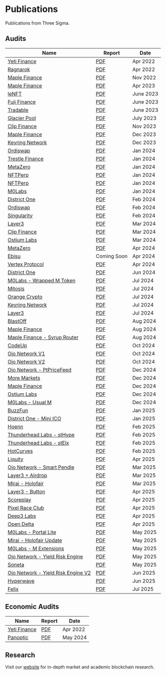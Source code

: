 # Publications

Publications from Three Sigma.

## Audits

| Name                                                             | Report                                                       | Date      |
| ---------------------------------------------------------------- | ------------------------------------------------------------ | --------- |
| [Yeti Finance](https://yetifinance.co/)                          | [PDF](audits/yeti-finance/Yeti_Finance_Audit.pdf)            | Apr 2022  |
| [Ragnarok](https://ragnarok.xyz/)                                | [PDF](audits/ragnarok/Ragnarok_Audit.pdf)                    | Apr 2022  |
| [Maple Finance](https://www.maple.finance/)                      | [PDF](audits/Maple-new/MapleFinance-2022.pdf)                | Nov 2022  |
| [Maple Finance](https://www.maple.finance/)                      | [PDF](audits/Maple-new/MapleFinance-June2023.pdf)            | Apr 2023  |
| [leNFT](https://lenft.fi/)                                       | [PDF](audits/leNFT/LeNFTAudit.pdf)                           | June 2023 |
| [Fuji Finance](https://fuji.finance/)                            | [PDF](audits/fuji/FujiAudit.pdf)                             | June 2023 |
| [Tradable](https://www.tradable.trade/)                          | [PDF](audits/tradable/TradableAudit.pdf)                     | June 2023 |
| [Glacier Pool](https://twitter.com/glacier_pool)                 | [PDF](audits/glacierpool/GlacierAudit.pdf)                   | July 2023 |
| [Clip Finance](https://www.clip.finance/)                        | [PDF](audits/ClipFinance-1/ClipFinanceCore.pdf)              | Nov 2023  |
| [Maple Finance](https://www.maple.finance/)                      | [PDF](audits/Maple-new/MapleFinance-December2023.pdf)        | Dec 2023  |
| [Keyring Network](https://www.keyring.network/)                  | [PDF](audits/Keyring/keyringV1.pdf)                          | Dec 2023  |
| [Ordiswap](https://ordiswap.fi/)                                 | [PDF](audits/ordiswap-amm/OrdiswapAudit.pdf)                 | Jan 2024  |
| [Trestle Finance](https://www.trestleprotocol.io/)               | [PDF](audits/trestle-finance/TrestleAudit.pdf)               | Jan 2024  |
| [MetaZero](https://metazero.gg//)                                | [PDF](audits/metazero/MetazeroVortexAudit.pdf)               | Jan 2024  |
| [NFTPerp](https://nftperp.xyz/)                                  | [PDF](audits/NFTPerp/NFTPerp-1.pdf)                          | Jan 2024  |
| [NFTPerp](https://nftperp.xyz/)                                  | [PDF](audits/NFTPerp-2/NFTPerp-2.pdf)                        | Jan 2024  |
| [M0Labs](https://www.m0.org/)                                    | [PDF](audits/m0labs/MZeroAudit.pdf)                          | Jan 2024  |
| [District One](https://districtone.io/)                          | [PDF](audits/DistrictOne/DistrictOneAudit.pdf)               | Feb 2024  |
| [Ordiswap](https://ordiswap.fi/)                                 | [PDF](audits/ordiswap-token/ordiswap_token_audit.pdf)        | Feb 2024  |
| [Singularity](https://www.thesingularity.network/)               | [PDF](audits/singularity/SingularityAudit.pdf)               | Feb 2024  |
| [Layer3](https://layer3.xyz/)                                    | [PDF](audits/layer3/Layer3Audit.pdf)                         | Mar 2024  |
| [Clip Finance](https://www.clip.finance/)                        | [PDF](audits/ClipFinance-1/ClipFinancePCLBaseSwapInside.pdf) | Mar 2024  |
| [Ostium Labs](https://www.ostium.io/)                            | [PDF](audits/ostiumlabs/OstiumAudit.pdf)                     | Mar 2024  |
| [MetaZero](https://metazero.gg//)                                | [PDF](audits/metazero-2/MetazeroStakingAudit.pdf)            | Apr 2024  |
| [Ebisu](https://ebisu.finance/)                                  | Coming Soon                                                  | Apr 2024  |
| [Vertex Protocol](https://vertexprotocol.com/)                   | [PDF](audits/Vertex/Vertex.pdf)                              | Apr 2024  |
| [District One](https://districtone.io/)                          | [PDF](audits/DistrictOne-2/DistrictOneAudit-2.pdf)           | Jun 2024  |
| [M0Labs - Wrapped M Token](https://www.m0.org/)                  | [PDF](audits/m0labs/WrappedMToken.pdf)                       | Jul 2024  |
| [Mitosis](https://mitosis.org/)                                  | [PDF](audits/mitosis/mitosis-audit.pdf)                      | Jul 2024  |
| [Orange Crypto](https://www.orangecrypto.com/)                   | [PDF](audits/orange-crypto/orange-bridge-audit.pdf)          | Jul 2024  |
| [Keyring Network](https://www.keyring.network/)                  | [PDF](audits/Keyring/KeyringV2.pdf)                          | Jul 2024  |
| [Layer3](https://layer3.xyz/)                                    | [PDF](audits/layer3/Layer3Audit.pdf)                         | Jul 2024  |
| [BlastOff](https://blastoff.zone/)                               | [PDF](audits/BlastOff/IdoPools.pdf)                          | Aug 2024  |
| [Maple Finance](https://www.maple.finance/)                      | [PDF](audits/Maple-new/MapleFinance-August2024.pdf)          | Aug 2024  |
| [Maple Finance - Syrup Router](https://www.maple.finance/)       | [PDF](audits/Maple-new/MapleSyrupRouter-August2024.pdf)      | Aug 2024  |
| [CodeUp](https://codeup.app/)                                    | [PDF](audits/code-up/CodeUP.pdf)                             | Oct 2024  |
| [Ojo Network V1](https://ojo.network/)                           | [PDF](audits/Ojo-Network/Ojo-1.pdf)                          | Oct 2024  |
| [Ojo Network V2](https://ojo.network/)                           | [PDF](audits/Ojo-Network/Ojo-2.pdf)                          | Oct 2024  |
| [Ojo Network - PtPriceFeed](https://ojo.network/)                | [PDF](audits/Ojo-Network/OjoPtPriceFeed.pdf)                 | Dec 2024  |
| [More Markets](https://www.more.markets/)                        | [PDF](audits/More-Markets/MORE.pdf)                          | Dec 2024  |
| [Maple Finance](https://www.maple.finance/)                      | [PDF](audits/Maple-new/MapleFinance-December2024.pdf)        | Dec 2024  |
| [Ostium Labs](https://www.ostium.io/)                            | [PDF](audits/ostiumlabs-2/Ostium.pdf)                        | Dec 2024  |
| [M0Labs - Usual M](https://www.m0.org/)                          | [PDF](audits/m0labs-2/M0UsualM.pdf)                          | Dec 2024  |
| [BuzzFun](https://buzzfun.io/)                                   | [PDF](audits/buzzfun/BuzzFun.pdf)                            | Jan 2025  |
| [District One - Mini ICO](https://districtone.io/)               | [PDF](audits/DistrictOne-2/Mini-ICO.pdf)                     | Jan 2025  |
| [Hoenn](https://www.hoenn.fi/)                                   | [PDF](audits/Hoenn/Hoenn.pdf)                                | Feb 2025  |
| [Thunderhead Labs - stHype](https://thunderhead.xyz/)            | [PDF](audits/thunderhead/stHype.pdf)                         | Feb 2025  |
| [Thunderhead Labs - stElx](https://thunderhead.xyz/)             | [PDF](audits/thunderhead/stElx.pdf)                          | Feb 2025  |
| [HotCurves](https://hotcurves.xyz/)                              | [PDF](audits/hotcurves/HotCurves.pdf)                        | Feb 2025  |
| [Liquity](https://www.liquity.org/)                              | [PDF](audits/liquity/Liquity.pdf)                            | Apr 2025  |
| [Ojo Network - Smart Pendle](https://ojo.network/)               | [PDF](audits/Ojo-Network/OjoSmartPendle.pdf)                 | Mar 2025  |
| [Layer3 = Airdrop](https://layer3.xyz/)                          | [PDF](audits/layer3/Layer3-Airdrop.pdf)                      | Mar 2025  |
| [Mirai - Holofair](https://www.hololaunch.ai/token/mirai)        | [PDF](audits/mirai/Holofair.pdf)                             | Mar 2025  |
| [Layer3 - Button](https://layer3.xyz/)                           | [PDF](audits/layer3/Layer3-Button.pdf)                       | Apr 2025  |
| [Scoreplay](https://app.scoreplay.xyz/)                          | [PDF](audits/scoreplay/SCOREPLAY.pdf)                        | Apr 2025  |
| [Pixel Race Club](https://pixelraceclub.com/)                    | [PDF](audits/PRC/PRC.pdf)                                    | Apr 2025  |
| [Deep3 Labs](https://www.deep3.ai/)                              | [PDF](audits/deep3/Deep3.pdf)                                | Apr 2025  |
| [Open Delta]()                                                   | [PDF](audits/opendelta/IndexTokenStaking.pdf)                | Apr 2025  |
| [M0Labs - Portal Lite](https://www.m0.org/)                      | [PDF](audits/m0labs-2/M0PortalLite.pdf)                      | May 2025  |
| [Mirai - Holofair Update](https://www.hololaunch.ai/token/mirai) | [PDF](audits/mirai/Holofair-Update.pdf)                      | May 2025  |
| [M0Labs - M Extensions](https://www.m0.org/)                     | [PDF](audits/m0labs-2/M0-MExtensions.pdf)                    | May 2025  |
| [Ojo Network - Yield Risk Engine](https://ojo.network/)          | [PDF](audits/Ojo-Network/YieldRiskEngine.pdf)                | May 2025  |
| [Soneta]()                                                       | [PDF](audits/soneta/Soneta.pdf)                              | May 2025  |
| [Ojo Network - Yield Risk Engine V2](https://ojo.network/)       | [PDF](audits/Ojo-Network/YieldRiskEngineV2.pdf)              | Jun 2025  |
| [Hyperwave]()                                                    | [PDF](audits/Hyperwave/HyperliquidForwarder.pdf)             | Jun 2025  |
| [Felix]()                                                        | [PDF](audits/Felix/Felix.pdf)                                | Jul 2025  |

## Economic Audits

| Name                                    | Report                                                               | Date     |
| --------------------------------------- | -------------------------------------------------------------------- | -------- |
| [Yeti Finance](https://yetifinance.co/) | [PDF](economic-reports/yeti-finance/Yeti_Finance_EconomicReport.pdf) | Apr 2022 |
| [Panoptic](https://panoptic.xyz/)       | [PDF](economic-reports/panoptic/Panoptic_Simulations_Report.pdf)     | May 2024 |

## Research

Visit our [website](https://threesigma.xyz/blog) for in-depth market and academic blockchain research.
